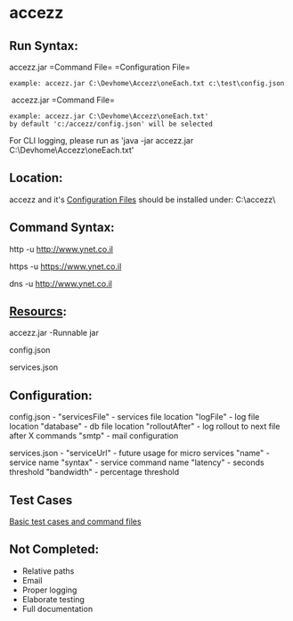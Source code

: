# accezz

## Run Syntax:

  accezz.jar =Command File= =Configuration File=
  
  	example: accezz.jar C:\Devhome\Accezz\oneEach.txt c:\test\config.json
  
  accezz.jar =Command File=
  
	example: accezz.jar C:\Devhome\Accezz\oneEach.txt'
	by default 'c:/accezz/config.json' will be selected

  For CLI logging, please run as 'java -jar accezz.jar C:\Devhome\Accezz\oneEach.txt'     
  
## Location:  
  accezz and it's [Configuration Files](Https://github.com/tetraeder/accezz/tree/master/src/resources) should be installed under:
  C:\accezz\
  
## Command Syntax:

  http -u http://www.ynet.co.il
  
  
  https -u https://www.ynet.co.il
  
  
  dns -u http://www.ynet.co.il
  
## [Resourcs](Https://github.com/tetraeder/accezz/tree/master/src/resources):

accezz.jar -Runnable jar

config.json

services.json

## Configuration: 

config.json - 
  "servicesFile" - services file location 
  "logFile" - log file location
  "database" - db file location
  "rolloutAfter" - log rollout to next file after X commands
  "smtp" - mail configuration
  
services.json - 
  "serviceUrl" - future usage for micro services
  "name" - service name
  "syntax" - service command name 
	"latency" - seconds threshold
	"bandwidth" - percentage threshold
  
## Test Cases
  [Basic test cases and command files](https://github.com/tetraeder/accezz/tree/master/test)
  
## Not Completed:
  * Relative paths
  * Email
  * Proper logging
  * Elaborate testing
  * Full documentation
